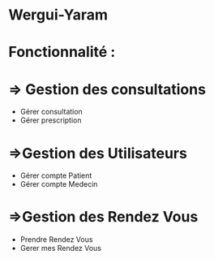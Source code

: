 # Wergui-Yaram

# Fonctionnalité :
 # => Gestion des consultations
   - Gérer consultation 
   - Gérer prescription
 # =>Gestion des Utilisateurs
   - Gérer compte Patient 
   - Gérer compte Medecin
 # =>Gestion des Rendez Vous
   - Prendre Rendez Vous
   - Gerer mes Rendez Vous
